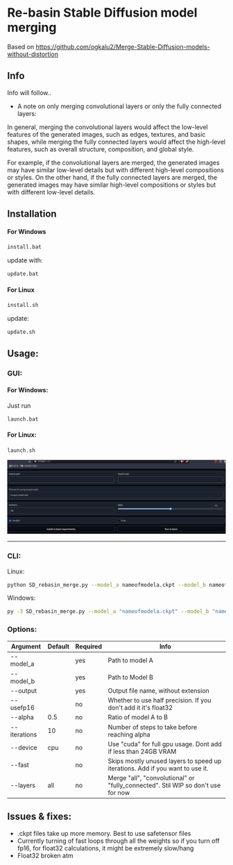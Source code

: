 # Re-basin Stable Diffusion model merging
Based on https://github.com/ogkalu2/Merge-Stable-Diffusion-models-without-distortion

## Info

Info will follow..

- A note on only merging convolutional layers or only the fully connected layers:

In general, merging the convolutional layers would affect the low-level features of the generated images, such as edges, textures, and basic shapes, while merging the fully connected layers would affect the high-level features, such as overall structure, composition, and global style.

For example, if the convolutional layers are merged, the generated images may have similar low-level details but with different high-level compositions or styles. On the other hand, if the fully connected layers are merged, the generated images may have similar high-level compositions or styles but with different low-level details.

## Installation

#### For Windows

```sh
install.bat
```

update with:

```sh
update.bat
```

#### For Linux
```sh
install.sh
```

update:

```sh
update.sh
```


## Usage:

### GUI:

#### For Windows:
Just run 
```sh
launch.bat
```

#### For Linux:
```sh
launch.sh
```

![Alt text](/re-basinmenu.png?raw=true "Re-basin gui")

-----


### CLI:

Linux:

```sh
python SD_rebasin_merge.py --model_a nameofmodela.ckpt --model_b nameofmodelb.ckpt  ...
```

Windows:
```sh
py -3 SD_rebasin_merge.py --model_a "nameofmodela.ckpt" --model_b "nameofmodelb.ckpt"  ...
```

### Options:
| Argument | Default | Required | Info |
| ------ | ------- | ------- | ------- |
| --model_a | | yes | Path to model A |
| --model_b  | | yes | Path to Model B | 
| --output | | yes | Output file name, without extension |
| --usefp16 | | no | Whether to use half precision. If you don't add it it's float32 |
| --alpha | 0.5 | no | Ratio of model A to B |
| --iterations | 10 | no | Number of steps to take before reaching alpha |
| --device | cpu | no | Use "cuda" for full gpu usage. Dont add if less than 24GB VRAM |
| --fast | | no | Skips mostly unused layers to speed up iterations. Add if you want to use it. |
| --layers | all | no | Merge "all", "convolutional" or "fully_connected". Stil WIP so don't use for now  |

## Issues & fixes:

 - .ckpt files take up more memory. Best to use safetensor files
 - Currently turning of fast loops through all the weights so if you turn off fp16, for float32 calculations, it might be extremely slow/hang
 - Float32 broken atm
